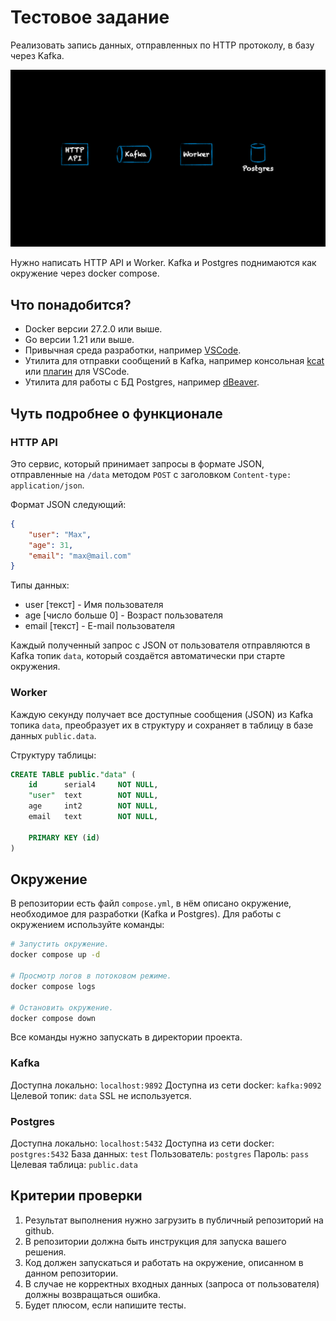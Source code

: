 # Тестовое задание
Реализовать запись данных, отправленных по HTTP протоколу, в базу через Kafka.

![image](doc/schema.gif)

Нужно написать HTTP API и Worker. Kafka и Postgres поднимаются как окружение через docker compose.

## Что понадобится?
- Docker версии 27.2.0 или выше.
- Go версии 1.21 или выше.
- Привычная среда разработки, например [VSCode](https://code.visualstudio.com/).
- Утилита для отправки сообщений в Kafka, например консольная [kcat](https://github.com/edenhill/kcat) или [плагин](https://github.com/jlandersen/vscode-kafka) для VSCode.
- Утилита для работы с БД Postgres, например [dBeaver](https://dbeaver.io/download/).

## Чуть подробнее о функционале

### HTTP API
Это сервис, который принимает запросы в формате JSON, отправленные на `/data` методом `POST` с заголовком `Content-type: application/json`.

Формат JSON следующий:
```json
{
    "user": "Max",
    "age": 31, 
    "email": "max@mail.com"
}
```
Типы данных:
- user [текст] - Имя пользователя
- age [число больше 0] - Возраст пользователя
- email [текст] - E-mail пользователя

Каждый полученный запрос с JSON от пользователя отправляются в Kafka топик `data`, который создаётся автоматически при старте окружения.

### Worker
Каждую секунду получает все доступные сообщения (JSON) из Kafka топика `data`, преобразует их в структуру и сохраняет в таблицу в базе данных `public.data`.

Структуру таблицы:
```sql
CREATE TABLE public."data" (
	id      serial4     NOT NULL,
	"user"  text        NOT NULL,
	age     int2        NOT NULL,
	email   text        NOT NULL,

	PRIMARY KEY (id)
)
```

## Окружение
В репозитории есть файл `compose.yml`, в нём описано окружение, необходимое для разработки (Kafka и Postgres).
Для работы с окружением используйте команды:
```bash
# Запустить окружение.
docker compose up -d

# Просмотр логов в потоковом режиме.
docker compose logs

# Остановить окружение.
docker compose down
```
Все команды нужно запускать в директории проекта.

### Kafka
Доступна локально: `localhost:9892`
Доступна из сети docker: `kafka:9092`
Целевой топик: `data`
SSL не используется.

### Postgres
Доступна локально: `localhost:5432`
Доступна из сети docker: `postgres:5432`
База данных: `test`
Пользователь: `postgres`
Пароль: `pass`
Целевая таблица: `public.data`

## Критерии проверки
1. Результат выполнения нужно загрузить в публичный репозиторий на github.
2. В репозитории должна быть инструкция для запуска вашего решения.
3. Код должен запускаться и работать на окружение, описанном в данном репозитории.
4. В случае не корректных входных данных (запроса от пользователя) должны возвращаться ошибка.
5. Будет плюсом, если напишите тесты.
